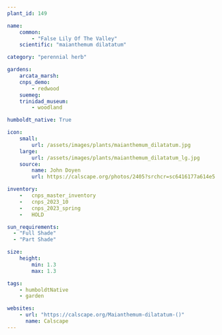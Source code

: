 ```yaml
---
plant_id: 149 

name: 
    common:  
        - "False Lily Of The Valley"  
    scientific: "maianthemum dilatatum"  

category: "perennial herb"

gardens: 
    arcata_marsh:
    cnps_demo: 
        - redwood
    suemeg:
    trinidad_museum:
        - woodland

humboldt_native: True

icon: 
    small: 
        url: /assets/images/plants/maianthemum_dilatatum.jpg 
    large: 
        url: /assets/images/plants/maianthemum_dilatatum_lg.jpg 
    source: 
        name: John Doyen 
        url: https://calscape.org/photos/2405?srchcr=sc6416177a614e5 

inventory: 
    -   cnps_master_inventory
    -   cnps_2023_10
    -   cnps_2023_spring
    -   HOLD

sun_requirements:
  - "Full Shade"
  - "Part Shade"

size:
    height: 
        min: 1.3 
        max: 1.3

tags:
    - humboldtNative
    - garden

websites: 
    - url: "https://calscape.org/Maianthemum-dilatatum-()"
      name: Calscape
---
```


